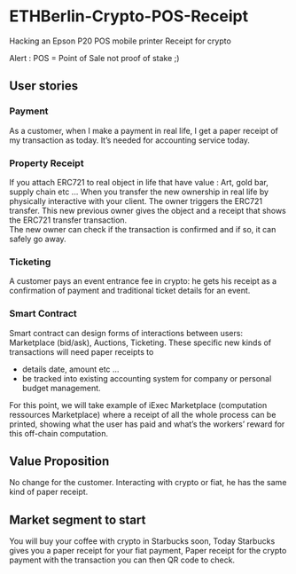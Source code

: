 # ETHBerlin-Crypto-POS-Receipt

Hacking an Epson P20 POS mobile printer Receipt for crypto

Alert : POS = Point of Sale not proof of stake ;)

## User stories

### Payment 
As a customer, when I make a payment in real life, I get a paper receipt of my transaction as today. It’s needed for accounting service today.

### Property Receipt

If you attach ERC721 to real object in life that have value : Art, gold bar, supply chain etc ... 
When you transfer the new ownership in real life by physically interactive with your client. The owner triggers the ERC721 transfer. This new previous owner gives the object and a receipt that shows the ERC721 transfer transaction.  
The new owner can check if the transaction is confirmed and if so, it can safely go away. 

### Ticketing

A customer pays an event entrance fee in crypto: he gets his receipt as a confirmation of payment and traditional ticket details for an event. 

### Smart Contract

Smart contract can design forms of interactions between users: Marketplace (bid/ask), Auctions, Ticketing. These specific new kinds of transactions will need paper receipts to 
- details date, amount etc ...
- be tracked into existing accounting system for company or personal budget management.

For this point, we will take example of iExec Marketplace (computation ressources Marketplace) where a receipt of all the whole process can be printed, showing what the user has paid and what’s the workers’ reward for this off-chain computation. 

## Value Proposition

No change for the customer. Interacting with crypto or fiat, he has the same kind of paper receipt.

## Market segment to start

You will buy your coffee with crypto in Starbucks soon,
Today Starbucks gives you a paper receipt for your fiat payment,
Paper receipt for the crypto payment with the transaction you can then QR code to check.

